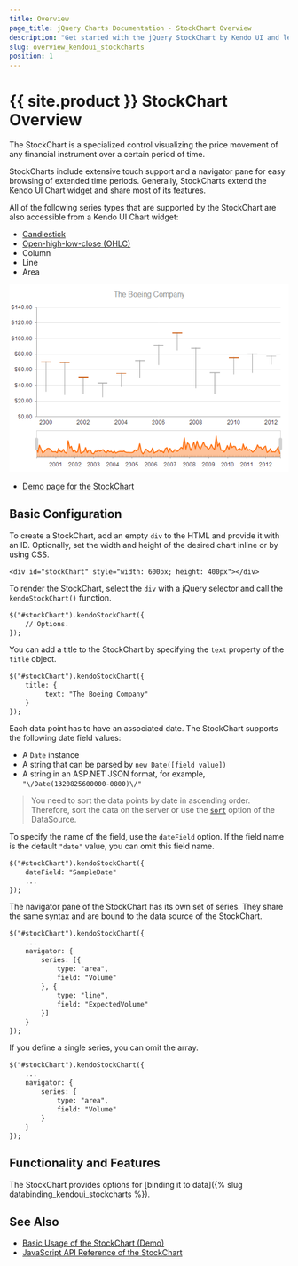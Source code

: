 ```yaml
---
title: Overview
page_title: jQuery Charts Documentation - StockChart Overview
description: "Get started with the jQuery StockChart by Kendo UI and learn how to create, initialize, and enable the widget."
slug: overview_kendoui_stockcharts
position: 1
---
```


# {{ site.product }} StockChart Overview

The StockChart is a specialized control visualizing the price movement of any financial instrument over a certain period of time.

StockCharts include extensive touch support and a navigator pane for easy browsing of extended time periods. Generally, StockCharts extend the Kendo UI Chart widget and share most of its features.

All of the following series types that are supported by the StockChart are also accessible from a Kendo UI Chart widget:

* [Candlestick](https://en.wikipedia.org/wiki/Candlestick_chart)
* [Open-high-low-close (OHLC)](https://en.wikipedia.org/wiki/Open-high-low-close_chart)
* Column
* Line
* Area

![Kendo UI for jQuery Stock Chart](stock-chart.png)

* [Demo page for the StockChart](https://demos.telerik.com/kendo-ui/financial/index)

## Basic Configuration

To create a StockChart, add an empty `div` to the HTML and provide it with an ID. Optionally, set the width and height of the desired chart inline or by using CSS.

    <div id="stockChart" style="width: 600px; height: 400px"></div>

To render the StockChart, select the `div` with a jQuery selector and call the `kendoStockChart()` function.

    $("#stockChart").kendoStockChart({
		// Options.
    });

You can add a title to the StockChart by specifying the `text` property of the `title` object.

    $("#stockChart").kendoStockChart({
        title: {
             text: "The Boeing Company"
        }
    });

Each data point has to have an associated date. The StockChart supports the following date field values:

* A `Date` instance
* A string that can be parsed by `new Date([field value])`
* A string in an ASP.NET JSON format, for example, `"\/Date(1320825600000-0800)\/"`

> You need to sort the data points by date in ascending order. Therefore, sort the data on the server or use the [`sort`](/api/framework/datasource#sort-array--objectdefault) option of the DataSource.

To specify the name of the field, use the `dateField` option. If the field name is the default `"date"` value, you can omit this field name.

    $("#stockChart").kendoStockChart({
		dateField: "SampleDate"
		...
    });

The navigator pane of the StockChart has its own set of series. They share the same syntax and are bound to the data source of the StockChart.

    $("#stockChart").kendoStockChart({
		...
		navigator: {
	    	series: [{
     	   		type: "area",
     	   		field: "Volume"
			}, {
				type: "line",
				field: "ExpectedVolume"
			}]
		}
    });

If you define a single series, you can omit the array.

    $("#stockChart").kendoStockChart({
		...
		navigator: {
	    	series: {
     	   		type: "area",
     	   		field: "Volume"
			}
		}
    });

## Functionality and Features

The StockChart provides options for [binding it to data]({% slug databinding_kendoui_stockcharts %}).

## See Also

* [Basic Usage of the StockChart (Demo)](https://demos.telerik.com/kendo-ui/financial/index)
* [JavaScript API Reference of the StockChart](/api/javascript/dataviz/ui/stock-chart)
